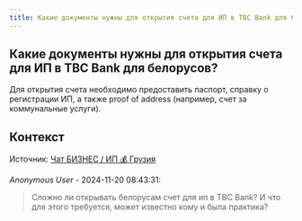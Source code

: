 ```yaml
---
title: Какие документы нужны для открытия счета для ИП в TBC Bank для белорусов?
---
```


## Какие документы нужны для открытия счета для ИП в TBC Bank для белорусов?

Для открытия счета необходимо предоставить паспорт, справку о регистрации ИП, а также proof of address (например, счет за коммунальные услуги).

## Контекст

Источник: [Чат БИЗНЕС / ИП 💰 Грузия](https://t.me/ip_ge)

_Anonymous User_ - 2024-11-20 08:43:31:

> Сложно ли открывать белорусам счет для ип в TBC Bank? И что для этого требуется, может известно кому и была практика?
